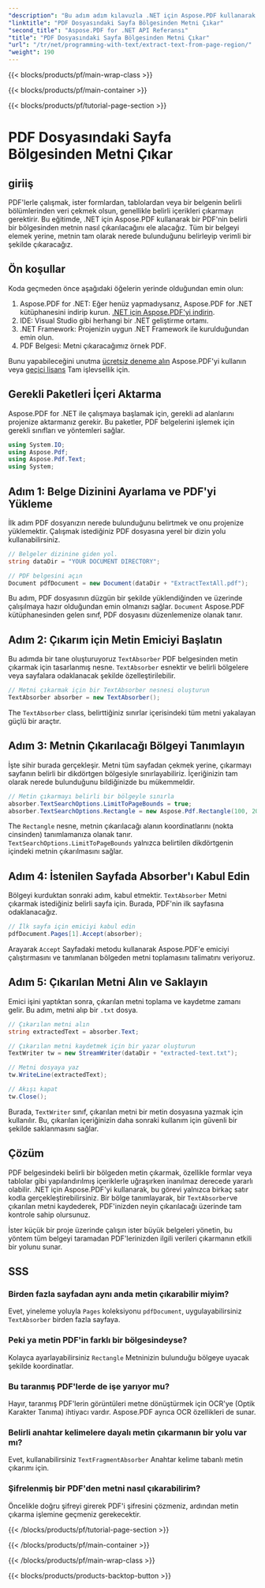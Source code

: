 ```yaml
---
"description": "Bu adım adım kılavuzla .NET için Aspose.PDF kullanarak bir PDF'deki belirli bir bölgeden metni nasıl çıkaracağınızı öğrenin. Belgelerinizden metni verimli bir şekilde toplayın ve kaydedin."
"linktitle": "PDF Dosyasındaki Sayfa Bölgesinden Metni Çıkar"
"second_title": "Aspose.PDF for .NET API Referansı"
"title": "PDF Dosyasındaki Sayfa Bölgesinden Metni Çıkar"
"url": "/tr/net/programming-with-text/extract-text-from-page-region/"
"weight": 190
---
```


{{< blocks/products/pf/main-wrap-class >}}

{{< blocks/products/pf/main-container >}}

{{< blocks/products/pf/tutorial-page-section >}}

# PDF Dosyasındaki Sayfa Bölgesinden Metni Çıkar

## giriiş

PDF'lerle çalışmak, ister formlardan, tablolardan veya bir belgenin belirli bölümlerinden veri çekmek olsun, genellikle belirli içerikleri çıkarmayı gerektirir. Bu eğitimde, .NET için Aspose.PDF kullanarak bir PDF'nin belirli bir bölgesinden metnin nasıl çıkarılacağını ele alacağız. Tüm bir belgeyi elemek yerine, metnin tam olarak nerede bulunduğunu belirleyip verimli bir şekilde çıkaracağız.

## Ön koşullar

Koda geçmeden önce aşağıdaki öğelerin yerinde olduğundan emin olun:

1. Aspose.PDF for .NET: Eğer henüz yapmadıysanız, Aspose.PDF for .NET kütüphanesini indirip kurun. [.NET için Aspose.PDF'yi indirin](https://releases.aspose.com/pdf/net/).
2. IDE: Visual Studio gibi herhangi bir .NET geliştirme ortamı.
3. .NET Framework: Projenizin uygun .NET Framework ile kurulduğundan emin olun.
4. PDF Belgesi: Metni çıkaracağımız örnek PDF.

Bunu yapabileceğini unutma [ücretsiz deneme alın](https://releases.aspose.com/) Aspose.PDF'yi kullanın veya [geçici lisans](https://purchase.aspose.com/temporary-license/) Tam işlevsellik için.

## Gerekli Paketleri İçeri Aktarma

Aspose.PDF for .NET ile çalışmaya başlamak için, gerekli ad alanlarını projenize aktarmanız gerekir. Bu paketler, PDF belgelerini işlemek için gerekli sınıfları ve yöntemleri sağlar.

```csharp
using System.IO;
using Aspose.Pdf;
using Aspose.Pdf.Text;
using System;
```

## Adım 1: Belge Dizinini Ayarlama ve PDF'yi Yükleme

İlk adım PDF dosyanızın nerede bulunduğunu belirtmek ve onu projenize yüklemektir. Çalışmak istediğiniz PDF dosyasına yerel bir dizin yolu kullanabilirsiniz.

```csharp
// Belgeler dizinine giden yol.
string dataDir = "YOUR DOCUMENT DIRECTORY";

// PDF belgesini açın
Document pdfDocument = new Document(dataDir + "ExtractTextAll.pdf");
```

Bu adım, PDF dosyasının düzgün bir şekilde yüklendiğinden ve üzerinde çalışılmaya hazır olduğundan emin olmanızı sağlar. `Document` Aspose.PDF kütüphanesinden gelen sınıf, PDF dosyasını düzenlemenize olanak tanır.

## Adım 2: Çıkarım için Metin Emiciyi Başlatın

Bu adımda bir tane oluşturuyoruz `TextAbsorber` PDF belgesinden metin çıkarmak için tasarlanmış nesne. `TextAbsorber` esnektir ve belirli bölgelere veya sayfalara odaklanacak şekilde özelleştirilebilir.

```csharp
// Metni çıkarmak için bir TextAbsorber nesnesi oluşturun
TextAbsorber absorber = new TextAbsorber();
```

The `TextAbsorber` class, belirttiğiniz sınırlar içerisindeki tüm metni yakalayan güçlü bir araçtır.

## Adım 3: Metnin Çıkarılacağı Bölgeyi Tanımlayın

İşte sihir burada gerçekleşir. Metni tüm sayfadan çekmek yerine, çıkarmayı sayfanın belirli bir dikdörtgen bölgesiyle sınırlayabiliriz. İçeriğinizin tam olarak nerede bulunduğunu bildiğinizde bu mükemmeldir.

```csharp
// Metin çıkarmayı belirli bir bölgeyle sınırla
absorber.TextSearchOptions.LimitToPageBounds = true;
absorber.TextSearchOptions.Rectangle = new Aspose.Pdf.Rectangle(100, 200, 250, 350);
```

The `Rectangle` nesne, metnin çıkarılacağı alanın koordinatlarını (nokta cinsinden) tanımlamanıza olanak tanır. `TextSearchOptions.LimitToPageBounds` yalnızca belirtilen dikdörtgenin içindeki metnin çıkarılmasını sağlar.

## Adım 4: İstenilen Sayfada Absorber'ı Kabul Edin

Bölgeyi kurduktan sonraki adım, kabul etmektir. `TextAbsorber` Metni çıkarmak istediğiniz belirli sayfa için. Burada, PDF'nin ilk sayfasına odaklanacağız.

```csharp
// İlk sayfa için emiciyi kabul edin
pdfDocument.Pages[1].Accept(absorber);
```

Arayarak `Accept` Sayfadaki metodu kullanarak Aspose.PDF'e emiciyi çalıştırmasını ve tanımlanan bölgeden metni toplamasını talimatını veriyoruz.

## Adım 5: Çıkarılan Metni Alın ve Saklayın

Emici işini yaptıktan sonra, çıkarılan metni toplama ve kaydetme zamanı gelir. Bu adım, metni alıp bir `.txt` dosya.

```csharp
// Çıkarılan metni alın
string extractedText = absorber.Text;

// Çıkarılan metni kaydetmek için bir yazar oluşturun
TextWriter tw = new StreamWriter(dataDir + "extracted-text.txt");

// Metni dosyaya yaz
tw.WriteLine(extractedText);

// Akışı kapat
tw.Close();
```

Burada, `TextWriter` sınıf, çıkarılan metni bir metin dosyasına yazmak için kullanılır. Bu, çıkarılan içeriğinizin daha sonraki kullanım için güvenli bir şekilde saklanmasını sağlar.

## Çözüm

PDF belgesindeki belirli bir bölgeden metin çıkarmak, özellikle formlar veya tablolar gibi yapılandırılmış içeriklerle uğraşırken inanılmaz derecede yararlı olabilir. .NET için Aspose.PDF'yi kullanarak, bu görevi yalnızca birkaç satır kodla gerçekleştirebilirsiniz. Bir bölge tanımlayarak, bir `TextAbsorber`ve çıkarılan metni kaydederek, PDF'inizden neyin çıkarılacağı üzerinde tam kontrole sahip olursunuz.

İster küçük bir proje üzerinde çalışın ister büyük belgeleri yönetin, bu yöntem tüm belgeyi taramadan PDF'lerinizden ilgili verileri çıkarmanın etkili bir yolunu sunar.

## SSS

### Birden fazla sayfadan aynı anda metin çıkarabilir miyim?
Evet, yineleme yoluyla `Pages` koleksiyonu `pdfDocument`, uygulayabilirsiniz `TextAbsorber` birden fazla sayfaya.

### Peki ya metin PDF'in farklı bir bölgesindeyse?
Kolayca ayarlayabilirsiniz `Rectangle` Metninizin bulunduğu bölgeye uyacak şekilde koordinatlar.

### Bu taranmış PDF'lerde de işe yarıyor mu?
Hayır, taranmış PDF'lerin görüntüleri metne dönüştürmek için OCR'ye (Optik Karakter Tanıma) ihtiyacı vardır. Aspose.PDF ayrıca OCR özellikleri de sunar.

### Belirli anahtar kelimelere dayalı metin çıkarmanın bir yolu var mı?
Evet, kullanabilirsiniz `TextFragmentAbsorber` Anahtar kelime tabanlı metin çıkarımı için.

### Şifrelenmiş bir PDF'den metni nasıl çıkarabilirim?
Öncelikle doğru şifreyi girerek PDF'i şifresini çözmeniz, ardından metin çıkarma işlemine geçmeniz gerekecektir.

{{< /blocks/products/pf/tutorial-page-section >}}

{{< /blocks/products/pf/main-container >}}

{{< /blocks/products/pf/main-wrap-class >}}

{{< blocks/products/products-backtop-button >}}